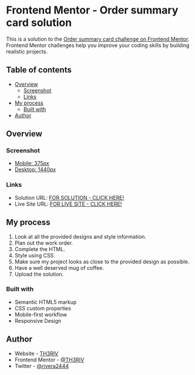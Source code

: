 # Frontend Mentor - Order summary card solution

This is a solution to the [Order summary card challenge on Frontend Mentor](https://www.frontendmentor.io/challenges/order-summary-component-QlPmajDUj). Frontend Mentor challenges help you improve your coding skills by building realistic projects. 

## Table of contents

- [Overview](#overview)
  - [Screenshot](#screenshot)
  - [Links](#links)
- [My process](#my-process)
  - [Built with](#built-with)
- [Author](#author)

## Overview

### Screenshot

- [Mobile: 375px](./screenshots/375px.png)
- [Desktop: 1440px](./screenshots/1440px.png)

### Links

- Solution URL: [FOR SOLUTION - CLICK HERE!](https://www.frontendmentor.io/solutions/order-summary-component-solution-A04h08GMx7)
- Live Site URL: [FOR LIVE SITE - CLICK HERE!](https://th3riv.github.io/challenges/Frontend-Mentor/Order-Summary/)

## My process

1. Look at all the provided designs and style information.
2. Plan out the work order.
3. Complete the HTML.
4. Style using CSS.
5. Make sure my project looks as close to the provided design as possible.
6. Have a well deserved mug of coffee.
7. Upload the solution.

### Built with

- Semantic HTML5 markup
- CSS custom properties
- Mobile-first workflow
- Responsive Design

## Author

- Website - [TH3RIV](https://th3riv.github.io)
- Frontend Mentor - [@TH3RIV](https://www.frontendmentor.io/profile/TH3RIV)
- Twitter - [@rivera2444](https://www.twitter.com/rivera2444)